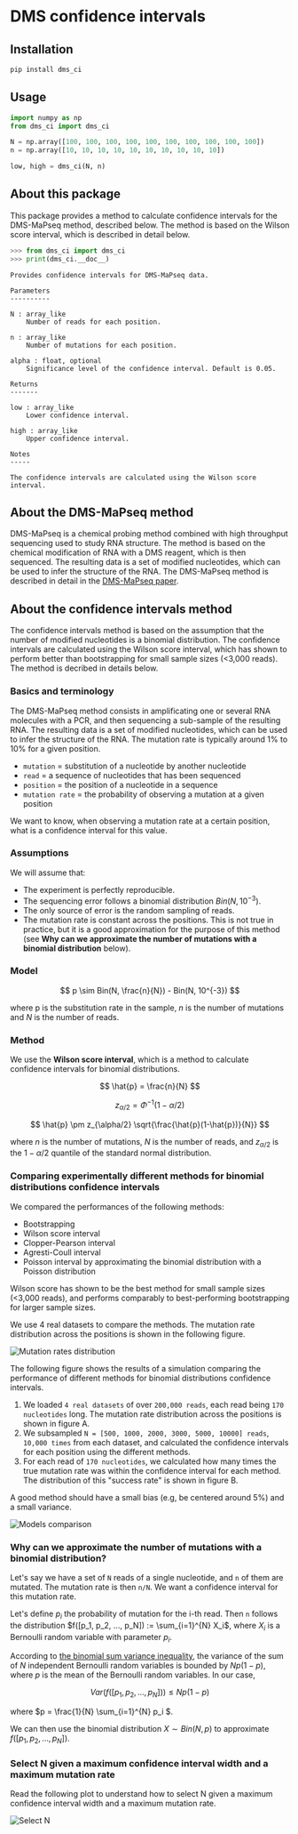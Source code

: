 
# DMS confidence intervals

## Installation

```bash
pip install dms_ci
```

## Usage

```python
import numpy as np
from dms_ci import dms_ci

N = np.array([100, 100, 100, 100, 100, 100, 100, 100, 100, 100])
n = np.array([10, 10, 10, 10, 10, 10, 10, 10, 10, 10])

low, high = dms_ci(N, n)
```

## About this package

This package provides a method to calculate confidence intervals for the DMS-MaPseq method, described below. The method is based on the Wilson score interval, which is described in detail below.




```python
>>> from dms_ci import dms_ci
>>> print(dms_ci.__doc__)
```
```text
Provides confidence intervals for DMS-MaPseq data.

Parameters
----------

N : array_like
    Number of reads for each position.

n : array_like
    Number of mutations for each position.

alpha : float, optional
    Significance level of the confidence interval. Default is 0.05.

Returns
-------

low : array_like
    Lower confidence interval.

high : array_like
    Upper confidence interval.

Notes
-----

The confidence intervals are calculated using the Wilson score interval.
```


## About the DMS-MaPseq method

DMS-MaPseq is a chemical probing method combined with high throughput sequencing used to study RNA structure. The method is based on the chemical modification of RNA with a DMS reagent, which is then sequenced. The resulting data is a set of modified nucleotides, which can be used to infer the structure of the RNA. The DMS-MaPseq method is described in detail in the [DMS-MaPseq paper](https://pubmed.ncbi.nlm.nih.gov/33326078/).



## About the confidence intervals method

The confidence intervals method is based on the assumption that the number of modified nucleotides is a binomial distribution. The confidence intervals are calculated using the Wilson score interval, which has shown to perform better than bootstrapping for small sample sizes (<3,000 reads). The method is decribed in details below.

### Basics and terminology

The DMS-MaPseq method consists in amplificating one or several RNA molecules with a PCR, and then sequencing a sub-sample of the resulting RNA. The resulting data is a set of modified nucleotides, which can be used to infer the structure of the RNA. The mutation rate is typically around 1% to 10% for a given position.

- ``mutation`` = substitution of a nucleotide by another nucleotide
- ``read`` = a sequence of nucleotides that has been sequenced
- ``position`` = the position of a nucleotide in a sequence
- ``mutation rate`` = the probability of observing a mutation at a given position

We want to know, when observing a mutation rate at a certain position, what is a confidence interval for this value.

### Assumptions

We will assume that:
- The experiment is perfectly reproducible.
- The sequencing error follows a binomial distribution $Bin(N,10^{-3})$.
- The only source of error is the random sampling of reads.
- The mutation rate is constant across the positions. This is not true in practice, but it is a good approximation for the purpose of this method (see **Why can we approximate the number of mutations with a binomial distribution** below).

### Model 

$$ p \sim Bin(N, \frac{n}{N}) -  Bin(N, 10^{-3}) $$

where p is the substitution rate in the sample, $n$ is the number of mutations and $N$ is the number of reads.

### Method 

We use the **Wilson score interval**, which is a method to calculate confidence intervals for binomial distributions.

$$ \hat{p} = \frac{n}{N} $$

$$ z_{\alpha/2} = \Phi^{-1}(1-\alpha/2) $$

$$ \hat{p} \pm z_{\alpha/2} \sqrt{\frac{\hat{p}(1-\hat{p})}{N}} $$

where $n$ is the number of mutations, $N$ is the number of reads, and $z_{\alpha/2}$ is the $1-\alpha/2$ quantile of the standard normal distribution.

### Comparing experimentally different methods for binomial distributions confidence intervals

We compared the performances of the following methods:
- Bootstrapping
- Wilson score interval
- Clopper-Pearson interval
- Agresti-Coull interval
- Poisson interval by approximating the binomial distribution with a Poisson distribution
   
Wilson score has shown to be the best method for small sample sizes (<3,000 reads), and performs comparably to best-performing bootstrapping for larger sample sizes.

We use 4 real datasets to compare the methods. The mutation rate distribution across the positions is shown in the following figure.

![Mutation rates distribution](figs/mr_distribution.png)

The following figure shows the results of a simulation comparing the performance of different methods for binomial distributions confidence intervals. 
1. We loaded ``4 real datasets`` of over ``200,000 reads``, each read being ``170 nucleotides`` long. The mutation rate distribution across the positions is shown in figure A.
2. We subsampled ``N = [500, 1000, 2000, 3000, 5000, 10000] reads``,  ``10,000 times`` from each dataset, and calculated the confidence intervals for each position using the different methods.
3. For each read of ``170 nucleotides``, we calculated how many times the true mutation rate was within the confidence interval for each method. The distribution of this "success rate" is shown in figure B. 

A good method should have a small bias (e.g, be centered around 5%) and a small variance. 

![Models comparison](figs/compare_models.png)


### Why can we approximate the number of mutations with a binomial distribution?

Let's say we have a set of ``N`` reads of a single nucleotide, and ``n`` of them are mutated. The mutation rate is then ``n/N``. We want a confidence interval for this mutation rate.

Let's define $p_i$ the probability of mutation for the i-th read. Then ``n`` follows the distribution $f([p_1, p_2, ..., p_N]) := \sum_{i=1}^{N} X_i$, where $X_i$ is a Bernoulli random variable with parameter $p_i$.

According to [the binomial sum variance inequality](https://en.wikipedia.org/wiki/Binomial_sum_variance_inequality), the variance of the sum of $N$ independent Bernoulli random variables is bounded by $Np(1-p)$, where $p$ is the mean of the Bernoulli random variables. In our case, 

$$ Var(f([p_1, p_2, ..., p_N])) ≤ Np(1-p) $$ 

where $p = \frac{1}{N} \sum_{i=1}^{N} p_i $.

We can then use the binomial distribution $X \sim Bin(N, p)$ to approximate $f([p_1, p_2, ..., p_N])$.

### Select N given a maximum confidence interval width and a maximum mutation rate

Read the following plot to understand how to select N given a maximum confidence interval width and a maximum mutation rate.

![Select N](figs/how_to_pick_N.png)

